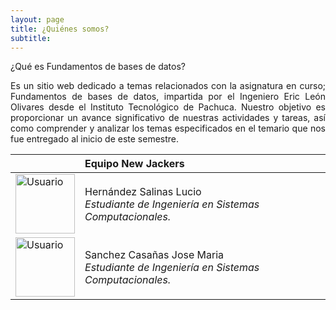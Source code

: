 ```yaml
---
layout: page
title: ¿Quiénes somos?
subtitle: 
---
```

¿Qué es Fundamentos de bases de datos?

<p style="text-align: justify;">Es un sitio web dedicado a temas relacionados con la asignatura en curso; Fundamentos de bases de datos, impartida por el Ingeniero Eric León Olivares desde el Instituto Tecnológico de Pachuca. Nuestro objetivo es proporcionar un avance significativo de nuestras actividades y tareas, así como comprender y analizar los temas especificados en el temario que nos fue entregado al inicio de este semestre. </p>

|  | Equipo New Jackers |  
| :------- | :------ | 
| <img src="http://cdn.overclock.net/6/6f/6ff6d9fe_1058452Linux-avatar.jpeg" width="95" height="95" title="Usuario"> | Hernández Salinas Lucio <br><i>Estudiante de Ingeniería en Sistemas Computacionales.</i>  | 
| <img src="https://basededatostec.github.io/img/32user.png" width="95" height="95" title="Usuario">   | Sanchez Casañas Jose Maria <br><i>Estudiante de Ingeniería en Sistemas Computacionales.</i>   | 

